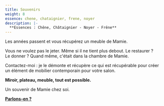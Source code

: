 ```yaml
---
title: Souvenirs
weight: 8
essence: chene, chataignier, frene, noyer
description: |-
  **Essences : Chêne, Châtaignier - Noyer - Frêne**
---
```


Les années passent et vous récupérez un meuble de Mamie.

Vous ne voulez pas le jeter. Même si il ne tient plus debout. Le restaurer ? Le donner ?
Quand même, c'était dans la chambre de Mamie.

Contactez-moi : je le démonte et récupère ce qui est récupérable pour créer un élément de mobilier contemporain pour votre salon.

**Miroir, plateau, meuble, tout est possible.** 

Un souvenir de Mamie chez soi.

**[Parlons-en ?](https://f1fd647b.sibforms.com/serve/MUIFAHiPlnQXs66jFHLbWhCpAXOPr-7nFEp-r6B9oHYfGdAH-vGASTUOddtxZoX1aH1-mKZZLWoOOARqKUcPk7flSvOu9VnzgPRLfoLImoF9_Ri5DjdpAHslSS5aYxAMUUr5pPfn2kVYXde5Q9Xk-eerzssBVqOgloe4TI44mYeyW9C9X3Rbp1SLV9rtx5lVydvERhoWNGpuWaOE)**

